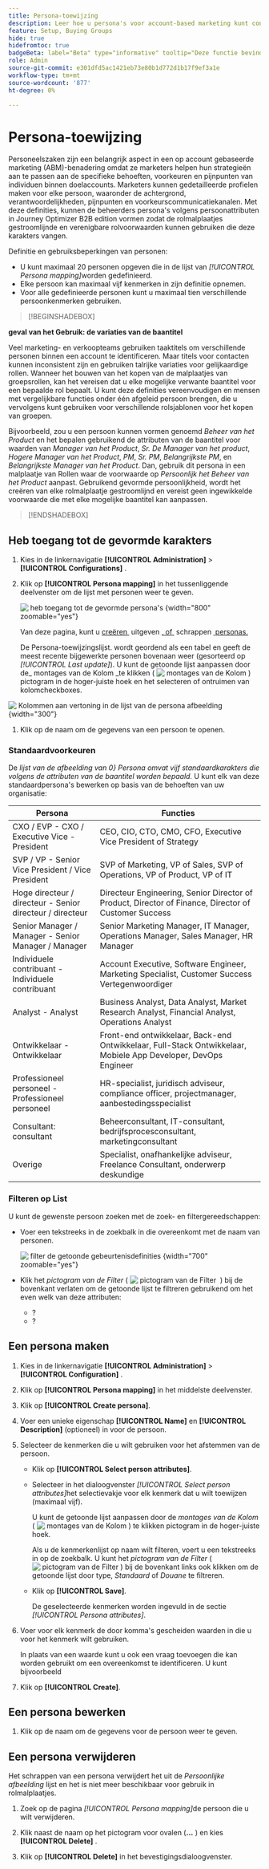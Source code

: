 ```yaml
---
title: Persona-toewijzing
description: Leer hoe u persona's voor account-based marketing kunt configureren door personekenmerken in kaart te brengen om gestroomlijnde rolmalplaatjes voor het kopen van groepen tot stand te brengen.
feature: Setup, Buying Groups
hide: true
hidefromtoc: true
badgeBeta: label="Beta" type="informative" tooltip="Deze functie bevindt zich momenteel in een beperkte bètaversie"
role: Admin
source-git-commit: e301dfd5ac1421eb73e80b1d772d1b17f9ef3a1e
workflow-type: tm+mt
source-wordcount: '877'
ht-degree: 0%

---
```


# Persona-toewijzing

Personeelszaken zijn een belangrijk aspect in een op account gebaseerde marketing (ABM)-benadering omdat ze marketers helpen hun strategieën aan te passen aan de specifieke behoeften, voorkeuren en pijnpunten van individuen binnen doelaccounts. Marketers kunnen gedetailleerde profielen maken voor elke persoon, waaronder de achtergrond, verantwoordelijkheden, pijnpunten en voorkeurscommunicatiekanalen. Met deze definities, kunnen de beheerders persona&#39;s volgens persoonattributen in Journey Optimizer B2B edition vormen zodat de rolmalplaatjes gestroomlijnde en verenigbare rolvoorwaarden kunnen gebruiken die deze karakters vangen.

<!-- Currently there is no insight into what persona goes into what role. With buying group agent, when asked questions about, what should be the size of the buying group, what persona should be in that buying group, what role do they play, etc, then agent will analyze all the data, (opportunity data, engagement data, sales conversation, etc) and informs the user that the buying group needs 7 persona, e.g.CMO, VP of marketing, marketing leader, Marketing ops, etc. 

Then based on what agent informed, users can create a template with those personas. -->
Definitie en gebruiksbeperkingen van personen:

* U kunt maximaal 20 personen opgeven die in de lijst van _[!UICONTROL Persona mapping]_&#x200B;worden gedefinieerd.
* Elke persoon kan maximaal vijf kenmerken in zijn definitie opnemen.
* Voor alle gedefinieerde personen kunt u maximaal tien verschillende persoonkenmerken gebruiken.

>[!BEGINSHADEBOX]

**geval van het Gebruik: de variaties van de baantitel**

Veel marketing- en verkoopteams gebruiken taaktitels om verschillende personen binnen een account te identificeren. Maar titels voor contacten kunnen inconsistent zijn en gebruiken talrijke variaties voor gelijkaardige rollen. Wanneer het bouwen van het kopen van de malplaatjes van groepsrollen, kan het vereisen dat u elke mogelijke verwante baantitel voor een bepaalde rol bepaalt. U kunt deze definities vereenvoudigen en mensen met vergelijkbare functies onder één afgeleid persoon brengen, die u vervolgens kunt gebruiken voor verschillende rolsjablonen voor het kopen van groepen.

Bijvoorbeeld, zou u een persoon kunnen vormen genoemd _Beheer van het Product_ en het bepalen gebruikend de attributen van de baantitel voor waarden van _Manager van het Product_, _Sr. De Manager van het product_, _Hogere Manager van het Product_, _PM_, _Sr. PM_, _Belangrijkste PM_, en _Belangrijkste Manager van het Product_. Dan, gebruik dit persona in een malplaatje van Rollen waar de voorwaarde op _Persoonlijk het Beheer van het Product_ aanpast. Gebruikend gevormde persoonlijkheid, wordt het creëren van elke rolmalplaatje gestroomlijnd en vereist geen ingewikkelde voorwaarde die met elke mogelijke baantitel kan aanpassen.

>[!ENDSHADEBOX]

## Heb toegang tot de gevormde karakters

1. Kies in de linkernavigatie **[!UICONTROL Administration]** > **[!UICONTROL Configurations]** .

1. Klik op **[!UICONTROL Persona mapping]** in het tussenliggende deelvenster om de lijst met personen weer te geven.

   ![&#x200B; heb toegang tot de gevormde persona&#39;s &#x200B;](./assets/configuration-engagement-scoring-list.png){width="800" zoomable="yes"}

   Van deze pagina, kunt u [&#x200B; creëren &#x200B;](#create-an-engagement-score-model) uitgeven [, of &#x200B;](#change-the-engagement-weighting-settings) schrappen [&#x200B; personas.](#delete-a-persona)

   De Persona-toewijzingslijst. wordt geordend als een tabel en geeft de meest recente bijgewerkte personen bovenaan weer (gesorteerd op _[!UICONTROL Last update]_). U kunt de getoonde lijst aanpassen door de_ montages van de Kolom _te klikken ( ![&#x200B; montages van de Kolom &#x200B;](../assets/do-not-localize/icon-column-settings.svg)) pictogram in de hoger-juiste hoek en het selecteren of ontruimen van kolomcheckboxes.

![&#x200B; Kolommen aan vertoning in de lijst van de persona afbeelding &#x200B;](./assets/configuration-engagement-scoring-list-columns.png){width="300"}

1. Klik op de naam om de gegevens van een persoon te openen.

### Standaardvoorkeuren

De _lijst van de afbeelding van 0&rbrace; Persona omvat vijf standaardkarakters die volgens de attributen van de baantitel worden bepaald._ U kunt elk van deze standaardpersona&#39;s bewerken op basis van de behoeften van uw organisatie:

| Persona | Functies |
| ------- | ---------- |
| CXO / EVP - CXO / Executive Vice - President | CEO, CIO, CTO, CMO, CFO, Executive Vice President of Strategy |
| SVP / VP - Senior Vice President / Vice President | SVP of Marketing, VP of Sales, SVP of Operations, VP of Product, VP of IT |
| Hoge directeur / directeur - Senior directeur / directeur | Directeur Engineering, Senior Director of Product, Director of Finance, Director of Customer Success |
| Senior Manager / Manager - Senior Manager / Manager | Senior Marketing Manager, IT Manager, Operations Manager, Sales Manager, HR Manager |
| Individuele contribuant - Individuele contribuant | Account Executive, Software Engineer, Marketing Specialist, Customer Success Vertegenwoordiger |
| Analyst - Analyst | Business Analyst, Data Analyst, Market Research Analyst, Financial Analyst, Operations Analyst |
| Ontwikkelaar - Ontwikkelaar | Front-end ontwikkelaar, Back-end Ontwikkelaar, Full-Stack Ontwikkelaar, Mobiele App Developer, DevOps Engineer |
| Professioneel personeel - Professioneel personeel | HR-specialist, juridisch adviseur, compliance officer, projectmanager, aanbestedingsspecialist |
| Consultant: consultant | Beheerconsultant, IT-consultant, bedrijfsprocesconsultant, marketingconsultant |
| Overige | Specialist, onafhankelijke adviseur, Freelance Consultant, onderwerp deskundige |

### Filteren op List

U kunt de gewenste persoon zoeken met de zoek- en filtergereedschappen:

* Voer een tekstreeks in de zoekbalk in die overeenkomt met de naam van personen.

  ![&#x200B; filter de getoonde gebeurtenisdefinities &#x200B;](./assets/configuration-events-defs-list-filtered.png){width="700" zoomable="yes"}

* Klik het _pictogram van de Filter_ ( ![&#x200B; pictogram van de Filter &#x200B;](../assets/do-not-localize/icon-filter.svg) ) bij de bovenkant verlaten om de getoonde lijst te filtreren gebruikend om het even welk van deze attributen:

   * ?
   * ?

## Een persona maken

1. Kies in de linkernavigatie **[!UICONTROL Administration]** > **[!UICONTROL Configuration]** .

1. Klik op **[!UICONTROL Persona mapping]** in het middelste deelvenster.

1. Klik op **[!UICONTROL Create persona]**.

1. Voer een unieke eigenschap **[!UICONTROL Name]** en **[!UICONTROL Description]** (optioneel) in voor de persoon.

1. Selecteer de kenmerken die u wilt gebruiken voor het afstemmen van de persoon.

   * Klik op **[!UICONTROL Select person attributes]**.

   * Selecteer in het dialoogvenster _[!UICONTROL Select person attributes]_&#x200B;het selectievakje voor elk kenmerk dat u wilt toewijzen (maximaal vijf).

     U kunt de getoonde lijst aanpassen door de _montages van de Kolom_ ( ![&#x200B; montages van de Kolom &#x200B;](../assets/do-not-localize/icon-column-settings.svg)) te klikken pictogram in de hoger-juiste hoek.

     Als u de kenmerkenlijst op naam wilt filteren, voert u een tekstreeks in op de zoekbalk. U kunt het _pictogram van de Filter_ ( ![&#x200B; pictogram van de Filter &#x200B;](../assets/do-not-localize/icon-filter.svg)) bij de bovenkant links ook klikken om de getoonde lijst door type, _Standaard_ of _Douane_ te filtreren.

   * Klik op **[!UICONTROL Save]**.

     De geselecteerde kenmerken worden ingevuld in de sectie _[!UICONTROL Persona attributes]_.

1. Voer voor elk kenmerk de door komma&#39;s gescheiden waarden in die u voor het kenmerk wilt gebruiken.

   In plaats van een waarde kunt u ook een vraag toevoegen die kan worden gebruikt om een overeenkomst te identificeren. U kunt bijvoorbeeld

1. Klik op **[!UICONTROL Create]**.

## Een persona bewerken

1. Klik op de naam om de gegevens voor de persoon weer te geven.


## Een persona verwijderen

Het schrappen van een persona verwijdert het uit de _Persoonlijke afbeelding_ lijst en het is niet meer beschikbaar voor gebruik in rolmalplaatjes.

1. Zoek op de pagina _[!UICONTROL Persona mapping]_&#x200B;de persoon die u wilt verwijderen.

1. Klik naast de naam op het pictogram voor ovalen (**...** ) en kies **[!UICONTROL Delete]** .

1. Klik op **[!UICONTROL Delete]** in het bevestigingsdialoogvenster.

